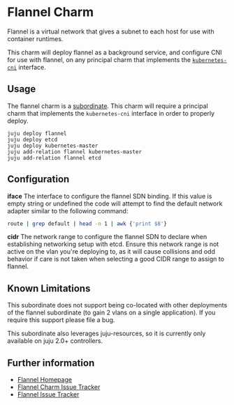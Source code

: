 # Flannel Charm

Flannel is a virtual network that gives a subnet to each host for use with
container runtimes.

This charm will deploy flannel as a background service, and configure CNI for
use with flannel, on any principal charm that implements the
[`kubernetes-cni`](https://github.com/juju-solutions/interface-kubernetes-cni) interface.


## Usage

The flannel charm is a
[subordinate](https://jujucharms.com/docs/stable/authors-subordinate-services).
This charm will require a principal charm that implements the `kubernetes-cni`
interface in order to properly deploy.

```
juju deploy flannel
juju deploy etcd
juju deploy kubernetes-master
juju add-relation flannel kubernetes-master
juju add-relation flannel etcd
```

## Configuration

**iface** The interface to configure the flannel SDN binding. If this value is
empty string or undefined the code will attempt to find the default network
adapter similar to the following command:  
```bash
route | grep default | head -n 1 | awk {'print $8'}
```

**cidr** The network range to configure the flannel SDN to declare when
establishing networking setup with etcd. Ensure this network range is not active
on the vlan you're deploying to, as it will cause collisions and odd behavior
if care is not taken when selecting a good CIDR range to assign to flannel.


## Known Limitations

This subordinate does not support being co-located with other deployments of
the flannel subordinate (to gain 2 vlans on a single application). If you
require this support please file a bug.

This subordinate also leverages juju-resources, so it is currently only available
on juju 2.0+ controllers.


## Further information

- [Flannel Homepage](https://coreos.com/flannel/docs/latest/flannel-config.html)
- [Flannel Charm Issue Tracker]()
- [Flannel Issue Tracker]()
